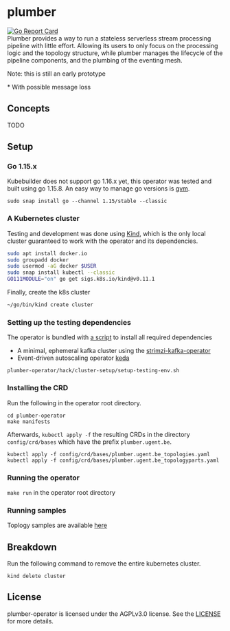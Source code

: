 # plumber

[![Go Report Card](https://goreportcard.com/badge/github.com/VerstraeteBert/plumber)](https://goreportcard.com/report/github.com/VerstraeteBert/plumber)  
Plumber provides a way to run a stateless serverless stream processing pipeline with little effort.
Allowing its users to only focus on the processing logic and the topology structure,
while plumber manages the lifecycle of the pipeline components, and the plumbing of the eventing mesh.

Note: this is still an early prototype

\* With possible message loss

## Concepts

TODO

## Setup

### Go 1.15.x

Kubebuilder does not support go 1.16.x yet, this operator was tested and built using go 1.15.8. An easy way to manage go versions is [gvm](https://github.com/moovweb/gvm).

```shell
sudo snap install go --channel 1.15/stable --classic
```

### A Kubernetes cluster

Testing and development was done using [Kind](https://kind.sigs.k8s.io/), which is the only local cluster guaranteed to work with the operator and its dependencies.

```bash
sudo apt install docker.io
sudo groupadd docker
sudo usermod -aG docker $USER
sudo snap install kubectl --classic
GO111MODULE="on" go get sigs.k8s.io/kind@v0.11.1
```

Finally, create the k8s cluster

```bash
~/go/bin/kind create cluster
```

### Setting up the testing dependencies

The operator is bundled with [a script](./plumber-operator/hack/cluster-setup/setup-testing-env.sh) to install all required dependencies

* A minimal, ephemeral kafka cluster using the [strimzi-kafka-operator](https://github.com/strimzi/strimzi-kafka-operator)
* Event-driven autoscaling operator [keda](https://keda.sh/)

```shell
plumber-operator/hack/cluster-setup/setup-testing-env.sh
```

### Installing the CRD

Run the following in the operator root directory.

```shell
cd plumber-operator
make manifests
```

Afterwards, `kubectl apply -f` the resulting CRDs in the directory `config/crd/bases` which have the prefix `plumber.ugent.be`.

```shell
kubectl apply -f config/crd/bases/plumber.ugent.be_topologies.yaml
kubectl apply -f config/crd/bases/plumber.ugent.be_topologyparts.yaml
```

### Running the operator

`make run` in the operator root directory

### Running samples

Toplogy samples are available [here](./plumber-operator/config/samples)

## Breakdown

Run the following command to remove the entire kubernetes cluster.

`kind delete cluster`

## License

plumber-operator is licensed under the AGPLv3.0 license. See the [LICENSE](LICENSE) for more details.
